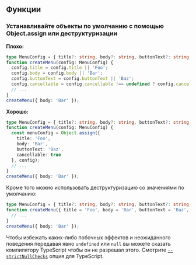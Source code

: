 ## Функции

### Устанавливайте объекты по умолчанию с помощью Object.assign или деструктуризации

**Плохо:**

```ts
type MenuConfig = { title?: string, body?: string, buttonText?: string, cancellable?: boolean };
function createMenu(config: MenuConfig) {
  config.title = config.title || 'Foo';
  config.body = config.body || 'Bar';
  config.buttonText = config.buttonText || 'Baz';
  config.cancellable = config.cancellable !== undefined ? config.cancellable : true;
  // ...
}
createMenu({ body: 'Bar' });
```

**Хорошо:**

```ts
type MenuConfig = { title?: string, body?: string, buttonText?: string, cancellable?: boolean };
function createMenu(config: MenuConfig) {
  const menuConfig = Object.assign({
    title: 'Foo',
    body: 'Bar',
    buttonText: 'Baz',
    cancellable: true
  }, config);
  // ...
}
createMenu({ body: 'Bar' });
```

Кроме того можно использовать деструктуризацию со значениями по умолчанию:

```ts
type MenuConfig = { title?: string, body?: string, buttonText?: string, cancellable?: boolean };
function createMenu({ title = 'Foo', body = 'Bar', buttonText = 'Baz', cancellable = true }: MenuConfig) {
  // ...
}
createMenu({ body: 'Bar' });
```

Чтобы избежать каких-либо побочных эффектов и неожиданного поведения передавая явно `undefined` или `null` вы можете сказать компилятору TypeScript чтобы он не разрешал этого.
Смотрите [`--strictNullChecks`](https://www.typescriptlang.org/docs/handbook/release-notes/typescript-2-0.html#--strictnullchecks) опция для TypeScript.